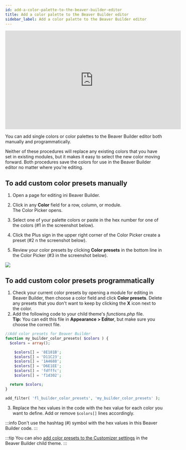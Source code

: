 ```yaml
---
id: add-a-color-palette-to-the-beaver-builder-editor
title: Add a color palette to the Beaver Builder editor
sidebar_label: Add a color palette to the Beaver Builder editor
---
```


<div className="embed-responsive">
  <iframe width="560" height="315" src="https://www.youtube-nocookie.com/embed/zN9h8GiYGU8" title="YouTube video player" frameborder="0" allow="accelerometer; autoplay; clipboard-write; encrypted-media; gyroscope; picture-in-picture" allowfullscreen></iframe>
</div>

You can add single colors or color palettes to the Beaver Builder editor both
manually and programmatically.

Neither of these procedures will replace any existing colors that you have set
in existing modules, but it makes it easy to select the new color moving
forward. Both procedures save the colors for use in the Beaver Builder editor
no matter where you're editing.

## To add custom color presets manually

  1. Open a page for editing ini Beaver Builder.
  2. Click in any **Color** field for a row, column, or module.  
The Color Picker opens.

  3. Select one of your palette colors or paste in the hex number for one of the colors (#1 in the screenshot below).
  4. Click the Plus sign in the upper right corner of the Color Picker create a preset (#2 n the screenshot below).
  5. Review your color presets by clicking **Color presets** in the bottom line in the Color Picker (#3 in the screenshot below).

![](/img/how-to-tips-color-palette-1.png)

## To add custom color presets programmatically

  1. Check your current color presets by opening a module for editing in Beaver Builder, then choose a color field and click **Color presets**. Delete any presets that you don't want to keep by clicking the **X** icon next to the color.
  2. Add the following code to your child theme's _functions.php_ file.  
**Tip:** You can edit this file in **Appearance > Editor**, but make sure you
choose the correct file.

  ```php
  //Add color presets for Beaver Builder
  function my_builder_color_presets( $colors ) {
    $colors = array();

      $colors[] = '8E181B';
      $colors[] = 'D11C23';
      $colors[] = '1A4688';
      $colors[] = 'D6E1EE';
      $colors[] = 'fdfffc';
      $colors[] = 'f1d302';

    return $colors;
  }

  add_filter( 'fl_builder_color_presets', 'my_builder_color_presets' );
  ```

  3. Replace the hex values in the code with the hex value for each color you want to define. Add or remove `$colors[]` lines accordingly.

:::info
Don't use the hashtag (#) symbol with the hex values in this Beaver Builder code.
:::

:::tip
You can also [add color presets to the Customizer settings](/bb-theme/defaults-for-styles/colors/add-color-presets-to-customizer) in the Beaver Builder child theme.
:::
